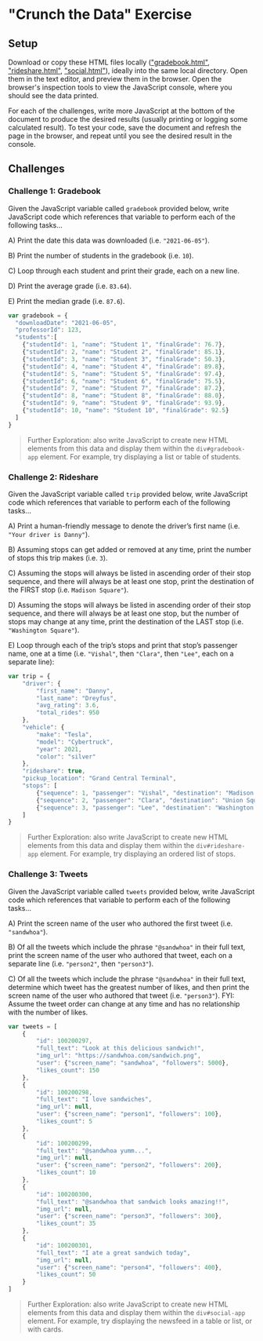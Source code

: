 # "Crunch the Data" Exercise

## Setup

Download or copy these HTML files locally (["gradebook.html"](gradebook.html), ["rideshare.html"](rideshare.html), ["social.html"](social.html)), ideally into the same local directory. Open them in the text editor, and preview them in the browser. Open the browser's inspection tools to view the JavaScript console, where you should see the data printed.

For each of the challenges, write more JavaScript at the bottom of the document to produce the desired results (usually printing or logging some calculated result). To test your code, save the document and refresh the page in the browser, and repeat until you see the desired result in the console.

## Challenges

### Challenge 1: Gradebook

Given the JavaScript variable called `gradebook` provided below, write JavaScript code which references that variable to perform each of the following tasks...

A) Print the date this data was downloaded (i.e. `"2021-06-05"`).

B) Print the number of students in the gradebook (i.e. `10`).

C) Loop through each student and print their grade, each on a new line.

D) Print the average grade (i.e. `83.64`).

E) Print the median grade (i.e. `87.6`).


```js
var gradebook = {
  "downloadDate": "2021-06-05",
  "professorId": 123,
  "students":[
    {"studentId": 1, "name": "Student 1", "finalGrade": 76.7},
    {"studentId": 2, "name": "Student 2", "finalGrade": 85.1},
    {"studentId": 3, "name": "Student 3", "finalGrade": 50.3},
    {"studentId": 4, "name": "Student 4", "finalGrade": 89.8},
    {"studentId": 5, "name": "Student 5", "finalGrade": 97.4},
    {"studentId": 6, "name": "Student 6", "finalGrade": 75.5},
    {"studentId": 7, "name": "Student 7", "finalGrade": 87.2},
    {"studentId": 8, "name": "Student 8", "finalGrade": 88.0},
    {"studentId": 9, "name": "Student 9", "finalGrade": 93.9},
    {"studentId": 10, "name": "Student 10", "finalGrade": 92.5}
  ]
}
```

> Further Exploration: also write JavaScript to create new HTML elements from this data and display them within the `div#gradebook-app` element. For example, try displaying a list or table of students.

### Challenge 2: Rideshare

Given the JavaScript variable called `trip` provided below, write JavaScript code which references that variable to perform each of the following tasks...

A) Print a human-friendly message to denote the driver’s first name (i.e. `"Your driver is Danny"`).

B) Assuming stops can get added or removed at any time, print the number of stops this trip makes (i.e. `3`).

C) Assuming the stops will always be listed in ascending order of their stop sequence, and there will always be at least one stop, print the destination of the FIRST stop (i.e. `Madison Square"`).

D) Assuming the stops will always be listed in ascending order of their stop sequence, and there will always be at least one stop, but the number of stops may change at any time, print the destination of the LAST stop (i.e. `"Washington Square"`).

E) Loop through each of the trip’s stops and print that stop’s passenger name, one at a time (i.e. `"Vishal"`, then `"Clara"`, then `"Lee"`, each on a separate line):

```js
var trip = {
    "driver": {
        "first_name": "Danny",
        "last_name": "Dreyfus",
        "avg_rating": 3.6,
        "total_rides": 950
    },
    "vehicle": {
        "make": "Tesla",
        "model": "Cybertruck",
        "year": 2021,
        "color": "silver"
    },
    "rideshare": true,
    "pickup_location": "Grand Central Terminal",
    "stops": [
        {"sequence": 1, "passenger": "Vishal", "destination": "Madison Square", "fare": 3.99},
        {"sequence": 2, "passenger": "Clara", "destination": "Union Square", "fare": 5.99},
        {"sequence": 3, "passenger": "Lee", "destination": "Washington Square", "fare": 7.99}
    ]
}
```

> Further Exploration: also write JavaScript to create new HTML elements from this data and display them within the `div#rideshare-app` element. For example, try displaying an ordered list of stops.

### Challenge 3: Tweets

Given the JavaScript variable called `tweets` provided below, write JavaScript code which references that variable to perform each of the following tasks...

A) Print the screen name of the user who authored the first tweet (i.e. `"sandwhoa"`).


B) Of all the tweets which include the phrase `"@sandwhoa"` in their full text, print the screen name of the user who authored that tweet, each on a separate line (i.e. `"person2"`, then `"person3"`).

C) Of all the tweets which include the phrase `"@sandwhoa"` in their full text, determine which tweet has the greatest number of likes, and then print the screen name of the user who authored that tweet (i.e. `"person3"`). FYI: Assume the tweet order can change at any time and has no relationship with the number of likes.

```js
var tweets = [
    {
        "id": 100200297,
        "full_text": "Look at this delicious sandwich!",
        "img_url": "https://sandwhoa.com/sandwich.png",
        "user": {"screen_name": "sandwhoa", "followers": 5000},
        "likes_count": 150
    },
    {
        "id": 100200298,
        "full_text": "I love sandwiches",
        "img_url": null,
        "user": {"screen_name": "person1", "followers": 100},
        "likes_count": 5
    },
    {
        "id": 100200299,
        "full_text": "@sandwhoa yumm...",
        "img_url": null,
        "user": {"screen_name": "person2", "followers": 200},
        "likes_count": 10
    },
    {
        "id": 100200300,
        "full_text": "@sandwhoa that sandwich looks amazing!!",
        "img_url": null,
        "user": {"screen_name": "person3", "followers": 300},
        "likes_count": 35
    },
    {
        "id": 100200301,
        "full_text": "I ate a great sandwich today",
        "img_url": null,
        "user": {"screen_name": "person4", "followers": 400},
        "likes_count": 50
    }
]
```

> Further Exploration: also write JavaScript to create new HTML elements from this data and display them within the `div#social-app` element. For example, try displaying the newsfeed in a table or list, or with cards.
